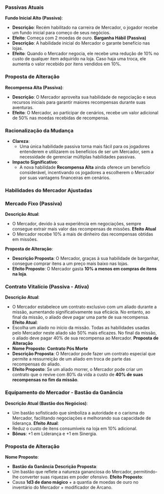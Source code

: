 ### **Passivas Atuais**
**Fundo Inicial Alto (Passiva)**:
- **Descrição**: Recém habilitado na carreira de Mercador, o jogador recebe um fundo inicial para começo de seus negócios.
- **Efeito**: Começa com 2 moedas de ouro.
**Barganha Hábil (Passiva)**
- **Descrição**: A habilidade inicial do Mercador o garante benefício nas lojas.
- **Efeito**: Quando o Mercador negocia, ele recebe uma redução de 10% no custo de qualquer item adquirido na loja. Caso haja uma troca, ele aumenta o valor recebido por itens vendidos em 10%.
### **Proposta de Alteração**
**Recompensa Alta (Passiva)**:
- **Descrição**: O Mercador aproveita sua habilidade de negociação e seus recursos iniciais para garantir maiores recompensas durante suas aventuras.
- **Efeito**: O Mercador, ao participar de cenários, recebe um valor adicional de 50% nas moedas recebidas de recompensa.
### **Racionalização da Mudança**
- **Clareza**:
    - Uma única habilidade passiva torna mais fácil para os jogadores entenderem e utilizarem os benefícios de ser um Mercador, sem a necessidade de gerenciar múltiplas habilidades passivas.
- **Impacto Significativo**:
    - A nova habilidade **Recompensa Alta** ainda oferece um benefício considerável, incentivando os jogadores a escolherem o Mercador por suas vantagens financeiras em cenários.
### **Habilidades do Mercador Ajustadas**
### **Mercado Fixo (Passiva)**
**Descrição Atual**:
- O Mercador, devido à sua experiência em negociações, sempre consegue extrair mais valor das recompensas de missões.
**Efeito Atual**
- O Mercador recebe 10% a mais de dinheiro das recompensas obtidas em missões.

**Proposta de Alteração**:
- **Descrição Proposta**: O Mercador, graças à sua habilidade de barganhar, consegue comprar itens a um preço mais baixo nas lojas.
- **Efeito Proposto**: O Mercador gasta **10% a menos em compras de itens na loja**.

### **Contrato Vitalício (Passiva - Ativa)**
**Descrição Atual**:
- O Mercador estabelece um contrato exclusivo com um aliado durante a missão, aumentando significativamente sua eficácia. No entanto, ao final da missão, o aliado deve pagar uma parte de sua recompensa.
**Efeito Atual**:
- Escolha um aliado no início da missão. Todas as habilidades usadas pelo Mercador neste aliado são 50% mais eficazes. No final da missão, o aliado deve pagar 40% de sua recompensa ao Mercador.
**Proposta de Alteração**
- **Nome Proposto**: **Contrato Pós Morte**
- **Descrição Proposta**: O Mercador pode fazer um contrato especial que permite a ressurreição de um aliado em troca de parte das recompensas do aliado.
- **Efeito Proposto**: Se um aliado morrer, o Mercador pode criar um contrato que o revive com 80% da vida a custo de **40% de suas recompensas no fim da missão**.
### **Equipamento do Mercador - Bastão da Ganância**
**Descrição Atual (Bastão dos Negócios)**:
- Um bastão sofisticado que simboliza a autoridade e o carisma do Mercador, facilitando negociações e melhorando sua capacidade de liderança.
**Efeito Atual**:
- Reduz o custo de itens consumíveis na loja em 10% adicional.
- **Bônus**: +1 em Liderança e +1 em Sinergia.
### **Proposta de Alteração**
**Nome Proposto**:
- **Bastão da Ganância**
**Descrição Proposta**:
- Um bastão que reflete a natureza gananciosa do Mercador, permitindo-lhe converter suas riquezas em poder ofensivo.
**Efeito Proposto**:
- Causa **1d3 de dano mágico** + a quantia de moedas de ouro no inventário do Mercador + modificador de Arcano.